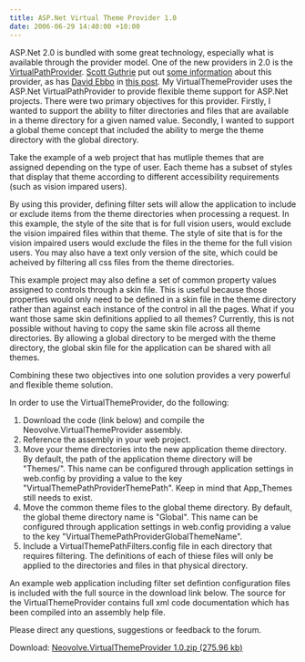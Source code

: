 ```yaml
---
title: ASP.Net Virtual Theme Provider 1.0
date: 2006-06-29 14:40:00 +10:00
---
```


 ASP.Net 2.0 is bundled with some great technology, especially what is available through the provider model. One of the new providers in 2.0 is the [VirtualPathProvider][0]. [Scott Guthrie][1] put out [some information][2] about this provider, as has [David Ebbo][3] in [this post][4]. 
 My VirtualThemeProvider uses the ASP.Net VirtualPathProvider to provide flexible theme support for ASP.Net projects. There were two primary objectives for this provider. Firstly, I wanted to support the ability to filter directories and files that are available in a theme directory for a given named value. Secondly, I wanted to support a global theme concept that included the ability to merge the theme directory with the global directory. 

 Take the example of a web project that has mutliple themes that are assigned depending on the type of user. Each theme has a subset of styles that display that theme according to different accessibility requirements (such as vision impared users). 

<!--more-->

 By using this provider, defining filter sets will allow the application to include or exclude items from the theme directories when processing a request. In this example, the style of the site that is for full vision users, would exclude the vision impaired files within that theme. The style of site that is for the vision impaired users would exclude the files in the theme for the full vision users. You may also have a text only version of the site, which could be acheived by filtering all css files from the theme directories. 

 This example project may also define a set of common property values assigned to controls through a skin file. This is useful because those properties would only need to be defined in a skin file in the theme directory rather than against each instance of the control in all the pages. What if you want those same skin definitions applied to all themes? Currently, this is not possible without having to copy the same skin file across all theme directories. By allowing a global directory to be merged with the theme directory, the global skin file for the application can be shared with all themes. 

 Combining these two objectives into one solution provides a very powerful and flexible theme solution. 

 In order to use the VirtualThemeProvider, do the following: 

1. Download the code (link below) and compile the Neovolve.VirtualThemeProvider assembly.
1. Reference the assembly in your web project.
1. Move your theme directories into the new application theme directory. By default, the path of the application theme directory will be "Themes/". This name can be configured through application settings in web.config by providing a value to the key "VirtualThemePathProviderThemePath". Keep in mind that App_Themes still needs to exist.
1. Move the common theme files to the global theme directory. By default, the global theme directory name is "Global". This name can be configured through application settings in web.config providing a value to the key "VirtualThemePathProviderGlobalThemeName".
1. Include a VirtualThemePathFilters.config file in each directory that requires filtering. The definitions of each of thiese files will only be applied to the directories and files in that physical directory.

 An example web application including filter set defintion configuration files is included with the full source in the download link below. The source for the VirtualThemeProvider contains full xml code documentation which has been compiled into an assembly help file. 

 Please direct any questions, suggestions or feedback to the forum. 

 Download: [Neovolve.VirtualThemeProvider 1.0.zip (275.96 kb)][5]

[0]: http://msdn2.microsoft.com/en-us/library/bhesyfec.aspx
[1]: http://weblogs.asp.net/scottgu
[2]: http://weblogs.asp.net/scottgu/archive/2005/11/27/431650.aspx
[3]: http://blogs.msdn.com/davidebb
[4]: http://blogs.msdn.com/davidebb/archive/2005/11/27/497339.aspx
[5]: /files/2008/9/Neovolve.VirtualThemeProvider%201.0.zip
